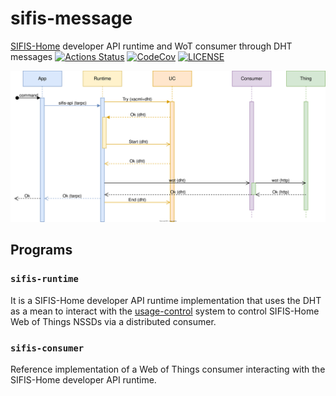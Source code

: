 # sifis-message

[SIFIS-Home](https://sifis-home.eu) developer API runtime and WoT consumer through DHT messages
[![Actions Status][actions badge]][actions]
[![CodeCov][codecov badge]][codecov]
[![LICENSE][license badge]][license]

![message-diagram](assets/sifis-message.drawio.svg)

## Programs

### `sifis-runtime`

It is a SIFIS-Home developer API runtime implementation that uses the DHT as a mean to interact
with the [usage-control](https://github.com/sifis-home/usage-control) system to control SIFIS-Home
Web of Things NSSDs via a distributed consumer.

### `sifis-consumer`

Reference implementation of a Web of Things consumer interacting with the SIFIS-Home developer API
runtime.

[actions]: https://github.com/<your-account>/sifis-message/actions
[codecov]: https://codecov.io/gh/<your-account>/sifis-message
[license]: LICENSES/MIT.txt
[actions badge]: https://github.com/<your-account>/sifis-message/workflows/sifis-message/badge.svg
[codecov badge]: https://codecov.io/gh/<your-account>/sifis-message/branch/master/graph/badge.svg
[license badge]: https://img.shields.io/badge/license-MIT-blue.svg
